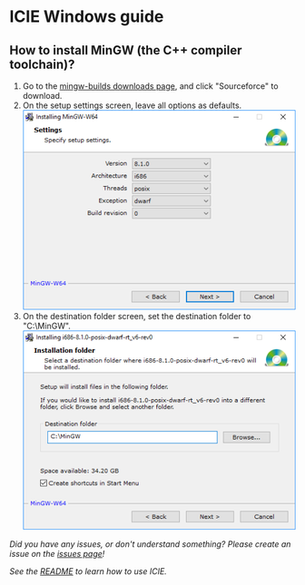 # ICIE Windows guide

## How to install MinGW (the C++ compiler toolchain)?

1. Go to the [mingw-builds downloads page](http://mingw-w64.org/doku.php/download/mingw-builds), and click "Sourceforce" to download.
2. On the setup settings screen, leave all options as defaults. ![((A screenshot of all options left as defaults)](windows-mingw-1.png)
3. On the destination folder screen, set the destination folder to "C:\MinGW". ![(A screenshot of the destination folder set to "C:\MinGW")](windows-mingw-2.png)

*Did you have any issues, or don't understand something? Please create an issue on the [issues page](https://github.com/pustaczek/icie/issues)!*

*See the [README](https://github.com/pustaczek/icie#icie----) to learn how to use ICIE.*
